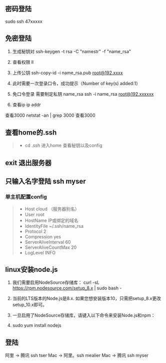 
## 密码登陆
sudo ssh 47xxxxx
## 免密登陆
1. 生成秘钥对
ssh-keygen -t rsa -C "namestr" -f "name_rsa"

2. 查看权限 ll

3. 上传公钥
ssh-copy-id -i name_rsa.pub root@192.xxxx

4. 此时需要一次登录口令，成功提示（Number of key(s)  added:1）

5. 免口令登录 需要制定私钥 name_rsa
ssh -i name_rsa root@192.xxxxxx

6. 查看ip ip addr

查看3000
netstat -an | grep 3000  查看3000

## 查看home的.ssh
>+ cd .ssh  进入home 查看秘钥以及config

## exit 退出服务器

## 只输入名字登陆 ssh myser

### 单主机配置config
>+ Host cloud   （服务器别名）
>+ User root
>+ HostName IP或绑定的域名
>+ IdentityFile ~/.ssh/name_rsa
>+ Protocol 2
>+ Compression yes
>+ ServerAliveInterval 60
>+ ServerAliveCountMax 20
>+ LogLevel INFO

## linux安装node.js
1. 我们需要启用NodeSource存储库：
curl -sL https://rpm.nodesource.com/setup_8.x | sudo bash -

2. 当前的LTS版本的Node.js是8.x. 如果您想安装版本10，只需把setup_8.x更改setup_10.x即可。

3. 一旦启用了NodeSource存储库，请键入以下命令来安装Node.js和npm：

4. sudo yum install nodejs

## 登陆
阿里 -> 腾讯 ssh tser
Mac -> 阿里。ssh mealier
Mac -> 腾讯 ssh myser

